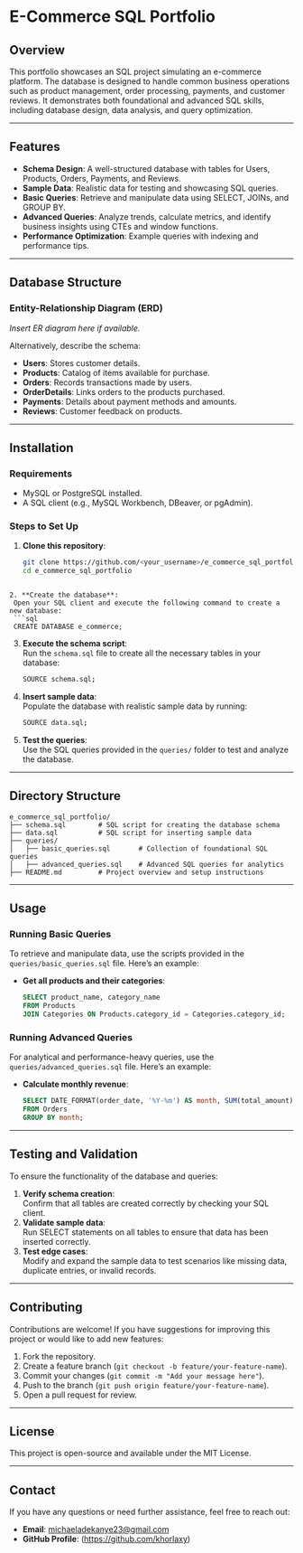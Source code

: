 # E-Commerce SQL Portfolio

## Overview
This portfolio showcases an SQL project simulating an e-commerce platform. The database is designed to handle common business operations such as product management, order processing, payments, and customer reviews. It demonstrates both foundational and advanced SQL skills, including database design, data analysis, and query optimization.

---

## Features
- **Schema Design**: A well-structured database with tables for Users, Products, Orders, Payments, and Reviews.
- **Sample Data**: Realistic data for testing and showcasing SQL queries.
- **Basic Queries**: Retrieve and manipulate data using SELECT, JOINs, and GROUP BY.
- **Advanced Queries**: Analyze trends, calculate metrics, and identify business insights using CTEs and window functions.
- **Performance Optimization**: Example queries with indexing and performance tips.

---

## Database Structure

### Entity-Relationship Diagram (ERD)
*Insert ER diagram here if available.*

Alternatively, describe the schema:
- **Users**: Stores customer details.
- **Products**: Catalog of items available for purchase.
- **Orders**: Records transactions made by users.
- **OrderDetails**: Links orders to the products purchased.
- **Payments**: Details about payment methods and amounts.
- **Reviews**: Customer feedback on products.

---

## Installation

### Requirements
- MySQL or PostgreSQL installed.
- A SQL client (e.g., MySQL Workbench, DBeaver, or pgAdmin).

### Steps to Set Up
1. **Clone this repository**:
   ```bash
   git clone https://github.com/<your_username>/e_commerce_sql_portfolio.git
   cd e_commerce_sql_portfolio
  ```

2. **Create the database**:  
   Open your SQL client and execute the following command to create a new database:
   ```sql
   CREATE DATABASE e_commerce;
   ```

3. **Execute the schema script**:  
   Run the `schema.sql` file to create all the necessary tables in your database:
   ```bash
   SOURCE schema.sql;
   ```

4. **Insert sample data**:  
   Populate the database with realistic sample data by running:
   ```bash
   SOURCE data.sql;
   ```

5. **Test the queries**:  
   Use the SQL queries provided in the `queries/` folder to test and analyze the database.

---

## Directory Structure

```plaintext
e_commerce_sql_portfolio/
├── schema.sql        # SQL script for creating the database schema
├── data.sql          # SQL script for inserting sample data
├── queries/
│   ├── basic_queries.sql       # Collection of foundational SQL queries
│   ├── advanced_queries.sql    # Advanced SQL queries for analytics
├── README.md         # Project overview and setup instructions
```

---

## Usage

### Running Basic Queries

To retrieve and manipulate data, use the scripts provided in the `queries/basic_queries.sql` file. Here’s an example:

- **Get all products and their categories**:
  ```sql
  SELECT product_name, category_name
  FROM Products
  JOIN Categories ON Products.category_id = Categories.category_id;
  ```

### Running Advanced Queries

For analytical and performance-heavy queries, use the `queries/advanced_queries.sql` file. Here’s an example:

- **Calculate monthly revenue**:
  ```sql
  SELECT DATE_FORMAT(order_date, '%Y-%m') AS month, SUM(total_amount) AS revenue
  FROM Orders
  GROUP BY month;
  ```

---

## Testing and Validation

To ensure the functionality of the database and queries:
1. **Verify schema creation**:  
   Confirm that all tables are created correctly by checking your SQL client.
2. **Validate sample data**:  
   Run SELECT statements on all tables to ensure that data has been inserted correctly.
3. **Test edge cases**:  
   Modify and expand the sample data to test scenarios like missing data, duplicate entries, or invalid records.

---

## Contributing

Contributions are welcome! If you have suggestions for improving this project or would like to add new features:
1. Fork the repository.
2. Create a feature branch (`git checkout -b feature/your-feature-name`).
3. Commit your changes (`git commit -m "Add your message here"`).
4. Push to the branch (`git push origin feature/your-feature-name`).
5. Open a pull request for review.

---

## License

This project is open-source and available under the MIT License.

---

## Contact

If you have any questions or need further assistance, feel free to reach out:
- **Email**: michaeladekanye23@gmail.com
- **GitHub Profile**: (https://github.com/khorlaxy)
